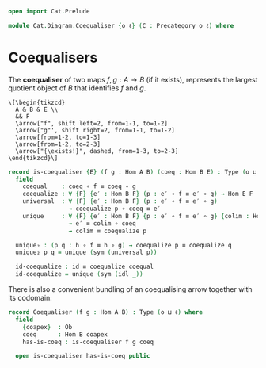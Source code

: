 ```agda
open import Cat.Prelude

module Cat.Diagram.Coequaliser {o ℓ} (C : Precategory o ℓ) where

```

<!--
```agda
open import Cat.Reasoning C
private variable
  A B : Ob
  f g h : Hom A B
```
-->

# Coequalisers

The **coequaliser** of two maps $f, g : A \to B$ (if it exists),
represents the largest quotient object of $B$ that identifies $f$
and $g$.

~~~{.quiver}
\[\begin{tikzcd}
  A & B & E \\
  && F
  \arrow["f", shift left=2, from=1-1, to=1-2]
  \arrow["g"', shift right=2, from=1-1, to=1-2]
  \arrow[from=1-2, to=1-3]
  \arrow[from=1-2, to=2-3]
  \arrow["{\exists!}", dashed, from=1-3, to=2-3]
\end{tikzcd}\]
~~~

```agda
record is-coequaliser {E} (f g : Hom A B) (coeq : Hom B E) : Type (o ⊔ ℓ) where
  field
    coequal    : coeq ∘ f ≡ coeq ∘ g
    coequalize : ∀ {F} {e′ : Hom B F} (p : e′ ∘ f ≡ e′ ∘ g) → Hom E F
    universal  : ∀ {F} {e′ : Hom B F} (p : e′ ∘ f ≡ e′ ∘ g)
                 → coequalize p ∘ coeq ≡ e′
    unique     : ∀ {F} {e′ : Hom B F} {p : e′ ∘ f ≡ e′ ∘ g} {colim : Hom E F}
                 → e′ ≡ colim ∘ coeq
                 → colim ≡ coequalize p

  unique₂ : (p q : h ∘ f ≡ h ∘ g) → coequalize p ≡ coequalize q
  unique₂ p q = unique (sym (universal p))

  id-coequalize : id ≡ coequalize coequal
  id-coequalize = unique (sym (idl _))

```

There is also a convenient bundling of an coequalising arrow together with
its codomain:

```agda
record Coequaliser (f g : Hom A B) : Type (o ⊔ ℓ) where
  field
    {coapex}  : Ob
    coeq      : Hom B coapex
    has-is-coeq : is-coequaliser f g coeq

  open is-coequaliser has-is-coeq public
```


